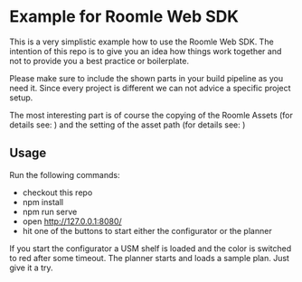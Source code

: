 # Example for Roomle Web SDK

This is a very simplistic example how to use the Roomle Web SDK. The intention of this repo is to give you an idea how things work together and not to provide you a best practice or boilerplate. 

Please make sure to include the shown parts in your build pipeline as you need it. Since every project is different we can not advice a specific project setup. 

The most interesting part is of course the copying of the Roomle Assets (for details see: ) and the setting of the asset path (for details see: )

## Usage

Run the following commands:

* checkout this repo
* npm install
* npm run serve
* open http://127.0.0.1:8080/
* hit one of the buttons to start either the configurator or the planner

If you start the configurator a USM shelf is loaded and the color is switched to red after some timeout. The planner starts and loads a sample plan. Just give it a try.